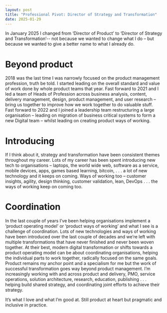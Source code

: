 ```yaml
---
layout: post
title: "Professional Pivot: Director of Strategy and Transformation"
date: 2025-01-29
---
```


In January 2025 I changed from ‘Director of Product’ to ‘Director of Strategy and Transformation’-- not because we wanted to change what I do – but because we wanted to give a better name to what I already do.

# Beyond product

2018 was the last time I was narrowly focused on the product management profession, truth be told. I started leading on the overall standard and value of work done by whole product teams that year. Fast forward to 2021 and I led a team of Heads of Profession across business analysis, content, delivery management, design, product management, and user research – bring us together to improve how we work together to do valuable stuff. Fast forward to 2022 and I joined a leadership team restructuring a large organisation – leading on migration of business critical systems to form a new Digital team – whilst leading on creating product ways of working. 

# Introducing

If I think about it, strategy and transformation have been consistent themes throughout my career. Lots of my career has been spent introducing new tech to organisations – laptops, the world wide web, software as a service, mobile devices, apps, games based learning, bitcoin, . . . a lot of new technology and it keeps on coming. Ways of working too – customer insights, agility, design thinking, customer validation, lean, DevOps . . . the ways of working keep on coming too.

# Coordination

In the last couple of years I’ve been helping organisations implement a ‘product operating model’ or ‘product ways of working’ and what I see is a challenge of coordination. Lots of new technologies and ways of working have been introduced over the last couple of decades and we’re left with multiple transformations that have never finished and never been woven together. At their best, modern digital transformation or shifts towards a product operating model can be about coordinating organisations, helping the individual parts to work together, radically focused on the same goals. Product remains my anchor point and a specialism for me but the work of successful transformation goes way beyond product management. I’m increasingly working with and across product and delivery, PMO, service operations, solution architecture, research, education, publishing . . . helping build shared strategy, and coordinating joint efforts to achieve their strategy.

It’s what I love and what I’m good at. Still product at heart but pragmatic and inclusive in practice.

